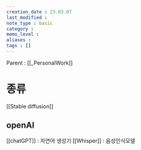 ```yaml
---
creation_date : 23.03.07
last_modified :
note_type : basic
category :
memo_level :
aliases : 
tags : []
---
```


Parent : [[_PersonalWork]]

# 종류

[[Stable diffusion]]

## openAI

[[chatGPT]] : 자연어 생성기
[[Whisper]] : 음성인식모델
